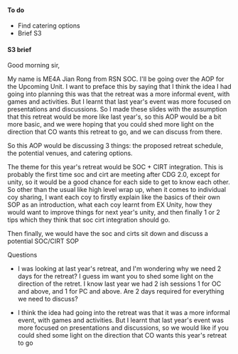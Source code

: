#### To do
 - Find catering options
 - Brief S3

#### S3 brief
Good morning sir,

My name is ME4A Jian Rong from RSN SOC. I'll be going over the AOP for the Upcoming Unit. I want to preface this by saying that I think the idea I had going into planning this was that the retreat was a more informal event, with games and activities. But I learnt that last year's event was more focused on presentations and discussions. So I made these slides with the assumption that this retreat would be more like last year's, so this AOP would be a bit more basic, and we were hoping that you could shed more light on the direction that CO wants this retreat to go, and we can discuss from there.


So this AOP would be discussing 3 things: the proposed retreat schedule, the potential venues, and catering options.

The theme for this year's retreat would be SOC + CIRT integration. This is probably the first time soc and cirt are meeting after CDG 2.0, except for unity, so it would be a good chance for each side to get to know each other. So other than the usual like high level wrap up, when it comes to individual coy sharing, I want each coy to firstly explain like the basics of their own SOP as an introduction, what each coy learnt from EX Unity, how they would want to improve things for next year's unity, and then finally 1 or 2 tips which they think that soc cirt integration should go.

Then finally, we would have the soc and cirts sit down and discuss a potential SOC/CIRT SOP




Questions
 - I was looking at last year's retreat, and I'm wondering why we need 2 days for the retreat? I guess im want you to shed some light on the direction of the retret. I know last year we had 2 ish sessions 1 for OC and above, and 1 for PC and above. Are 2 days required for everything we need to discuss?
 
 - I think the idea had going into the retreat was that it was a more informal event, with games and activities. But I learnt that last year's event was more focused on presentations and discussions, so we would like if you could shed some light on the direction that CO wants this year's retreat to go